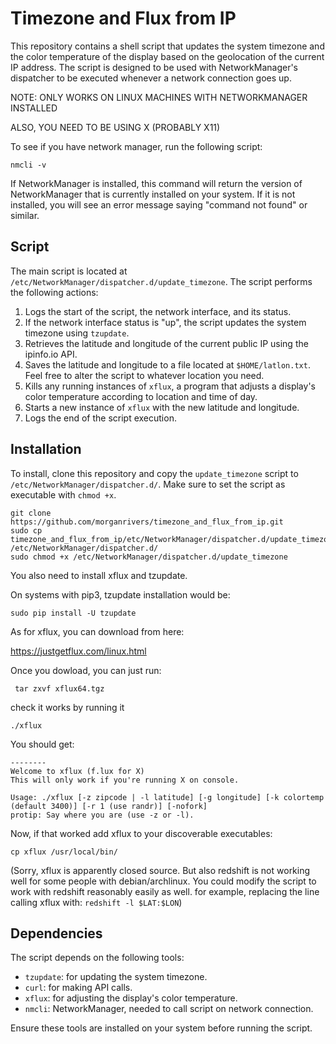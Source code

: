 # Timezone and Flux from IP

This repository contains a shell script that updates the system timezone and the color temperature of the display based on the geolocation of the current IP address. The script is designed to be used with NetworkManager's dispatcher to be executed whenever a network connection goes up.

NOTE: ONLY WORKS ON LINUX MACHINES WITH NETWORKMANAGER INSTALLED

ALSO, YOU NEED TO BE USING X (PROBABLY X11)

To see  if you have network manager, run the following script: 

```
nmcli -v
```
If NetworkManager is installed, this command will return the version of NetworkManager that is currently installed on your system. If it is not installed, you will see an error message saying "command not found" or similar.

## Script

The main script is located at `/etc/NetworkManager/dispatcher.d/update_timezone`.
The script performs the following actions:

1. Logs the start of the script, the network interface, and its status.
2. If the network interface status is "up", the script updates the system timezone using `tzupdate`.
3. Retrieves the latitude and longitude of the current public IP using the ipinfo.io API.
4. Saves the latitude and longitude to a file located at `$HOME/latlon.txt`. Feel free to alter the script to whatever location you need.
5. Kills any running instances of `xflux`, a program that adjusts a display's color temperature according to location and time of day.
6. Starts a new instance of `xflux` with the new latitude and longitude.
7. Logs the end of the script execution.

## Installation

To install, clone this repository and copy the `update_timezone` script to `/etc/NetworkManager/dispatcher.d/`. Make sure to set the script as executable with `chmod +x`.

```
git clone https://github.com/morganrivers/timezone_and_flux_from_ip.git
sudo cp timezone_and_flux_from_ip/etc/NetworkManager/dispatcher.d/update_timezone /etc/NetworkManager/dispatcher.d/
sudo chmod +x /etc/NetworkManager/dispatcher.d/update_timezone
```

You also need to install xflux and tzupdate.

On systems with pip3, tzupdate installation would be:

```
sudo pip install -U tzupdate
```

As for xflux, you can download from here:

https://justgetflux.com/linux.html

Once you dowload, you can just run:

```
 tar zxvf xflux64.tgz
```
check it works by running it

```
./xflux
```

You should get:
```
--------
Welcome to xflux (f.lux for X)
This will only work if you're running X on console.

Usage: ./xflux [-z zipcode | -l latitude] [-g longitude] [-k colortemp (default 3400)] [-r 1 (use randr)] [-nofork]
protip: Say where you are (use -z or -l).
```

Now, if that worked add xflux to your discoverable executables:

```
cp xflux /usr/local/bin/
```

(Sorry, xflux is apparently closed source. But also redshift is not working well for some people with debian/archlinux. You could modify the script to work with redshift reasonably easily as well. for example, replacing the line calling xflux with: `redshift -l $LAT:$LON`)

## Dependencies

The script depends on the following tools:
- `tzupdate`: for updating the system timezone.
- `curl`: for making API calls.
- `xflux`: for adjusting the display's color temperature.
- `nmcli`: NetworkManager, needed to call script on network connection.


Ensure these tools are installed on your system before running the script.
